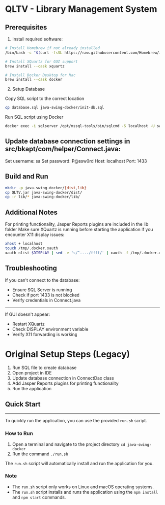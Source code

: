 # QLTV - Library Management System

## Prerequisites

1. Install required software:
```bash
# Install Homebrew if not already installed
/bin/bash -c "$(curl -fsSL https://raw.githubusercontent.com/Homebrew/install/HEAD/install.sh)"

# Install XQuartz for GUI support
brew install --cask xquartz

# Install Docker Desktop for Mac
brew install --cask docker
```
2. Setup Database

Copy SQL script to the correct location
```bash
cp database.sql java-swing-docker/init-db.sql
```

Run SQL script using Docker
```bash
docker exec -i sqlserver /opt/mssql-tools/bin/sqlcmd -S localhost -U sa -P 'P@ssw0rd' -i /init-db.sql
```

## Update database connection settings in src/bkapt/com/helper/Connect.java:
Set username: sa
Set password: P@ssw0rd
Host: localhost
Port: 1433

## Build and Run
```bash
mkdir -p java-swing-docker/{dist,lib}
cp QLTV.jar java-swing-docker/dist/
cp -r lib/* java-swing-docker/lib/
```

## Additional Notes
For printing functionality, Jasper Reports plugins are included in the lib folder
Make sure XQuartz is running before starting the application
If you encounter X11 display issues:
```bash
xhost + localhost
touch /tmp/.docker.xauth
xauth nlist $DISPLAY | sed -e 's/^..../ffff/' | xauth -f /tmp/.docker.xauth nmerge -
```


## Troubleshooting
If you can't connect to the database:

- Ensure SQL Server is running
- Check if port 1433 is not blocked
- Verify credentials in Connect.java
------------
If GUI doesn't appear:

- Restart XQuartz
- Check DISPLAY environment variable
- Verify X11 forwarding is working

# Original Setup Steps (Legacy)
1. Run SQL file to create database
2. Open project in IDE
3. Update database connection in ConnectDao class
4. Add Jasper Reports plugins for printing functionality
5. Run the application

## Quick Start
-------------

To quickly run the application, you can use the provided `run.sh` script.

### How to Run

1. Open a terminal and navigate to the project directory `cd java-swing-docker`
2. Run the command `./run.sh`

The `run.sh` script will automatically install and run the application for you.

### Note

* The `run.sh` script only works on Linux and macOS operating systems.
* The `run.sh` script installs and runs the application using the `npm install` and `npm start` commands.